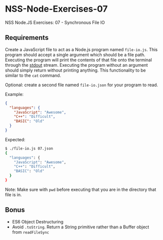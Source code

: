# NSS-Node-Exercises-07
NSS Node.JS Exercises: 07 - Synchronous File IO

## Requirements

Create a JavaScript file to act as a Node.js program named `file-io.js`. This program
should accept a single argument which should be a file path. Executing the
program will print the contents of that file onto the terminal through the [stdout](http://node.readthedocs.io/en/stable/api/process/#processstdout)
stream. Executing the program without an argument should simply return without
printing anything. This functionality to be similar to the `cat` command.

Optional: create a second file named `file-io.json` for your program to read.

Example:

```json
{
  "languages": {
    "JavaScript": "Awesome",
    "C++": "Difficult",
    "BASIC": "Old"
  }
}
```

Expected:

```bash
$ ./file-io.js 07.json
{
  "languages": {
    "JavaScript": "Awesome",
    "C++": "Difficult",
    "BASIC": "Old"
  }
}

```

Note: Make sure with `pwd` before executing that you are in the directory that
file is in.

## Bonus

-   ES6 Object Destructuring
-   Avoid `.toString`. Return a String primitive rather than a Buffer object
    from `readFileSync`
